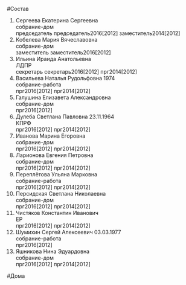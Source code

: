 #Состав  
1. Сергеева Екатерина Сергеевна  
    собрание-дом  
    председатель председатель2016[2012] заместитель2014[2012]  
2. Кобелева Мария Вячеславовна  
    собрание-дом  
    заместитель заместитель2016[2012]  
3. Ильина Ираида Анатольевна  
    ЛДПР  
    секретарь секретарь2016[2012] прг2014[2012]  
4. Васильева Наталья Рудольфовна 1974  
    собрание-работа  
    прг2016[2012] прг2014[2012]  
5. Галушина Елизавета Александровна  
    собрание-дом  
    прг2016[2012]  
6. Дулеба Светлана Павловна 23.11.1964  
    КПРФ  
    прг2016[2012] прг2014[2012]  
7. Иванова Марина Егоровна  
    собрание-дом  
    прг2016[2012] прг2014[2012]  
8. Ларионова Евгения Петровна  
    собрание-дом  
    прг2016[2012] прг2014[2012]  
9. Переплётова Ульяна Марковна  
    собрание-работа  
    прг2016[2012] прг2014[2012]  
10. Персидская Светлана Николаевна  
    собрание-дом  
    прг2016[2012] прг2014[2012]  
11. Чистяков Константин Иванович  
    ЕР  
    прг2016[2012] прг2014[2012]  
12. Шумихин Сергей Алексеевич 03.03.1977  
    собрание-работа  
    прг2016[2012]  
13. Яшникова Нина Эдуардовна  
    собрание-дом  
    прг2016[2012] прг2014[2012]  
  
#Дома  
